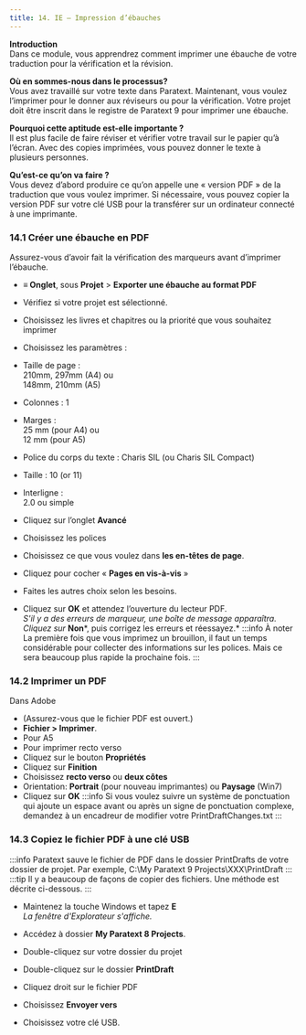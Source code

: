 ```yaml
---
title: 14. IE – Impression d’ébauches
---
```

**Introduction**  
Dans ce module, vous apprendrez comment imprimer une ébauche de votre traduction pour la vérification et la révision.

**Où en sommes-nous dans le processus?**  
Vous avez travaillé sur votre texte dans Paratext. Maintenant, vous voulez l’imprimer pour le donner aux réviseurs ou pour la vérification. Votre projet doit être inscrit dans le registre de Paratext 9 pour imprimer une ébauche.

**Pourquoi cette aptitude est-elle importante ?**  
Il est plus facile de faire réviser et vérifier votre travail sur le papier qu’à l’écran. Avec des copies imprimées, vous pouvez donner le texte à plusieurs personnes.

**Qu’est-ce qu’on va faire ?**  
Vous devez d’abord produire ce qu’on appelle une « version PDF » de la traduction que vous voulez imprimer. Si nécessaire, vous pouvez copier la version PDF sur votre clé USB pour la transférer sur un ordinateur connecté à une imprimante.

### 14.1 Créer une ébauche en PDF

Assurez-vous d’avoir fait la vérification des marqueurs avant d’imprimer l’ébauche.

-   **≡ Onglet**, sous **Projet** \> **Exporter une ébauche au format PDF**
-   Vérifiez si votre projet est sélectionné.
-   Choisissez les livres et chapitres ou la priorité que vous souhaitez imprimer
-   Choisissez les paramètres :
-   Taille de page :  
    210mm, 297mm (A4) ou  
    148mm, 210mm (A5)

-   Colonnes : 1
-   Marges :  
    25 mm (pour A4) ou  
    12 mm (pour A5)

-   Police du corps du texte : Charis SIL (ou Charis SIL Compact)
-   Taille : 10 (or 11)
-   Interligne :  
    2.0 ou simple

-   Cliquez sur l’onglet **Avancé**
-   Choisissez les polices
-   Choisissez ce que vous voulez dans **les en-têtes de page**.
-   Cliquez pour cocher « **Pages en vis-à-vis** »
-   Faites les autres choix selon les besoins.
-   Cliquez sur **OK** et attendez l’ouverture du lecteur PDF.  
    *S'il y a des erreurs de marqueur, une boîte de message apparaîtra. Cliquez sur* **Non***, puis corrigez les erreurs et réessayez.*
:::info À noter 
La première fois que vous imprimez un brouillon, il faut un temps considérable pour collecter des informations sur les polices. Mais ce sera beaucoup plus rapide la prochaine fois.
:::
### 14.2 Imprimer un PDF

Dans Adobe

-   (Assurez-vous que le fichier PDF est ouvert.)
-   **Fichier \> Imprimer**.
-   Pour A5
-   Pour imprimer recto verso
-   Cliquez sur le bouton **Propriétés**
-   Cliquez sur **Finition**
-   Choisissez **recto verso** ou **deux côtes**
-   Orientation: **Portrait** (pour nouveau imprimantes) ou **Paysage** (Win7)
-   Cliquez sur **OK**
:::info
Si vous voulez suivre un système de ponctuation qui ajoute un espace avant ou après un signe de ponctuation complexe, demandez à un encadreur de modifier votre PrintDraftChanges.txt
:::
### 14.3 Copiez le fichier PDF à une clé USB
:::info
Paratext sauve le fichier de PDF dans le dossier PrintDrafts de votre dossier de projet. Par exemple, C:\\My Paratext 9 Projects\\XXX\\PrintDraft
:::
:::tip
Il y a beaucoup de façons de copier des fichiers. Une méthode est décrite ci-dessous.
:::
-   Maintenez la touche Windows et tapez **E**  
    *La fenêtre d'Explorateur s'affiche.*

-   Accédez à dossier **My Paratext 8 Projects**.
-   Double-cliquez sur votre dossier du projet
-   Double-cliquez sur le dossier **PrintDraft**
-   Cliquez droit sur le fichier PDF
-   Choisissez **Envoyer vers**
-   Choisissez votre clé USB.
